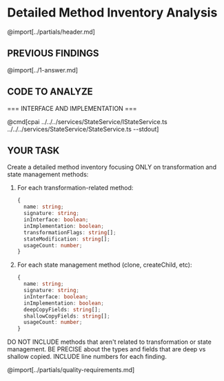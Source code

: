 # Detailed Method Inventory Analysis

@import[../partials/header.md]

## PREVIOUS FINDINGS

@import[../1-answer.md]

## CODE TO ANALYZE

=== INTERFACE AND IMPLEMENTATION ===

@cmd[cpai ../../../services/StateService/IStateService.ts ../../../services/StateService/StateService.ts --stdout]

## YOUR TASK

Create a detailed method inventory focusing ONLY on transformation and state management methods:

1. For each transformation-related method:
   ```typescript
   {
     name: string;
     signature: string;
     inInterface: boolean;
     inImplementation: boolean;
     transformationFlags: string[];
     stateModification: string[];
     usageCount: number;
   }
   ```

2. For each state management method (clone, createChild, etc):
   ```typescript
   {
     name: string;
     signature: string;
     inInterface: boolean;
     inImplementation: boolean;
     deepCopyFields: string[];
     shallowCopyFields: string[];
     usageCount: number;
   }
   ```

DO NOT INCLUDE methods that aren't related to transformation or state management.
BE PRECISE about the types and fields that are deep vs shallow copied.
INCLUDE line numbers for each finding.

@import[../partials/quality-requirements.md] 